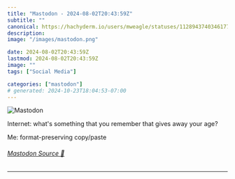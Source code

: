 ```yaml
---
title: "Mastodon - 2024-08-02T20:43:59Z"
subtitle: ""
canonical: https://hachyderm.io/users/mweagle/statuses/112894374034617768
description:
image: "/images/mastodon.png"

date: 2024-08-02T20:43:59Z
lastmod: 2024-08-02T20:43:59Z
image: ""
tags: ["Social Media"]

categories: ["mastodon"]
# generated: 2024-10-23T18:04:53-07:00
---
```

![Mastodon](/images/mastodon.png)

<p>Internet: what&#39;s something that you remember that gives away your age?</p><p>Me: format-preserving copy/paste</p>


###### [Mastodon Source 🐘](https://hachyderm.io/@mweagle/112894374034617768)

___
